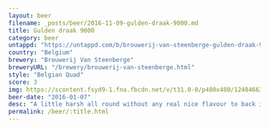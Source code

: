 ```yaml
---
layout: beer
filename: _posts/beer/2016-11-09-gulden-draak-9000.md
title: Gulden draak 9000
category: beer
untappd: "https://untappd.com/b/brouwerij-van-steenberge-gulden-draak-9000-quadruple--2013-/879551"
country: "Belgium"
brewery: "Brouwerij Van Steenberge"
breweryURL: "/brewery/brouwerij-van-steenberge.html"
style: "Belgian Quad"
score: 3
img: https://scontent.fsyd9-1.fna.fbcdn.net/v/t31.0-0/p480x480/12484663_10153811619198745_8101596644532309757_o.jpg?_nc_cat=111&_nc_sid=e007fa&_nc_ohc=v67gdBjkMskAX-ov6z-&_nc_ht=scontent.fsyd9-1.fna&tp=6&oh=8d87e0e7dd86e3c889d63d8f60b26d5d&oe=5F95FE82
beer-date: "2016-01-07"
desc: "A little harsh all round without any real nice flavour to back it up. You get used to it but why bother"
permalink: /beer/:title.html
---
```

